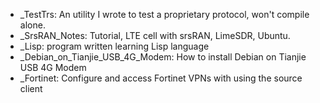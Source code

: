 * _TestTrs: An utility I wrote to test a proprietary protocol, won't compile alone.
* _SrsRAN_Notes: Tutorial, LTE cell with srsRAN, LimeSDR, Ubuntu.
* _Lisp: program written learning Lisp language
* _Debian_on_Tianjie_USB_4G_Modem: How to install Debian on Tianjie USB 4G Modem
* _Fortinet: Configure and access Fortinet VPNs with using the source client
